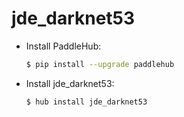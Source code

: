 # jde_darknet53
* Install PaddleHub: 

    ```bash
    $ pip install --upgrade paddlehub
    ```

* Install jde_darknet53: 

    ```bash
    $ hub install jde_darknet53
    ```
